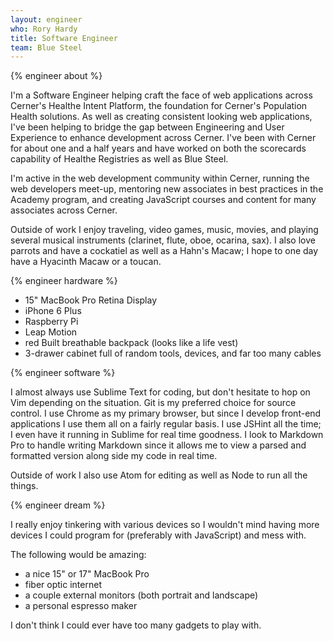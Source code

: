```yaml
---
layout: engineer
who: Rory Hardy
title: Software Engineer
team: Blue Steel
---
```


{% engineer about %}

I'm a Software Engineer helping craft the face of web applications across Cerner's Healthe Intent Platform, the foundation for Cerner's Population Health solutions. As well as creating consistent looking web applications, I've been helping to bridge the gap between Engineering and User Experience to enhance development across Cerner. I've been with Cerner for about one and a half years and have worked on both the scorecards capability of Healthe Registries as well as Blue Steel.

I'm active in the web development community within Cerner, running the web developers meet-up, mentoring new associates in best practices in the Academy program, and creating JavaScript courses and content for many associates across Cerner.

Outside of work I enjoy traveling, video games, music, movies, and playing several musical instruments (clarinet, flute, oboe, ocarina, sax). I also love parrots and have a cockatiel as well as a Hahn's Macaw; I hope to one day have a Hyacinth Macaw or a toucan.

{% engineer hardware %}

* 15" MacBook Pro Retina Display
* iPhone 6 Plus
* Raspberry Pi
* Leap Motion
* red Built breathable backpack (looks like a life vest)
* 3-drawer cabinet full of random tools, devices, and far too many cables

{% engineer software %}

I almost always use Sublime Text for coding, but don't hesitate to hop on Vim depending on the situation. Git is my preferred choice for source control. I use Chrome as my primary browser, but since I develop front-end applications I use them all on a fairly regular basis. I use JSHint all the time; I even have it running in Sublime for real time goodness. I look to Markdown Pro to handle writing Markdown since it allows me to view a parsed and formatted version along side my code in real time.

Outside of work I also use Atom for editing as well as Node to run all the things.

{% engineer dream %}

I really enjoy tinkering with various devices so I wouldn't mind having more devices I could program for (preferably with JavaScript) and mess with.

The following would be amazing:

* a nice 15" or 17" MacBook Pro
* fiber optic internet
* a couple external monitors (both portrait and landscape)
* a personal espresso maker

I don't think I could ever have too many gadgets to play with.